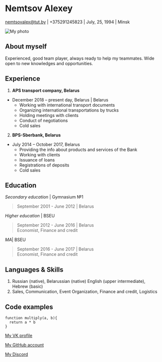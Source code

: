 # Nemtsov Alexey
nemtsovalex@tut.by | +375291245823 | July, 25, 1994 | Minsk

![My photo](https://www.google.com/search?q=smile&rlz=1C5CHFA_enBY971BY974&sxsrf=APq-WBtzpqINvSLYiZZF-gby_WWWImPPLQ:1647759483658&source=lnms&tbm=isch&sa=X&ved=2ahUKEwjyjcu1jtT2AhWRmIsKHSogDEEQ_AUoAXoECAMQAw&biw=1440&bih=710&dpr=2#imgrc=igff5sQgVubGJM)

## About myself

Experienced, good team player, always ready to help my teammates. Wide open to new knowledges and opportunities.

## Experience

1. **APS transport company, Belarus**

* December 2018 – present day, Belarus | Belarus
    * Working with international transport documents
    * Organizing international transportations by trucks
    * Holding meetings with clients
    * Conduct of negotiations
    * Cold sales
2. **BPS-Sberbank, Belarus**
* July 2014 – October 2017, Belarus
    * Providing the info about products and services of the Bank
    * Working with clients 
    * Issuance of loans
    * Registrations of deposits
    * Cold sales

## Education

*Secondary education* | Gymnasium №1
>September 2001 - June 2012 | Belarus

*Higher education* | BSEU
>September 2012 - June 2016 | Belarus\
>Economist, Finance and credit

*MA*| BSEU
>September 2016 - June 2017 | Belarus\
>Economist, Finance and credit

## Languages & Skills
1. Russian (native), Belarussian (native) English (upper intermediate), Hebrew (basic)
1. Sales, Communication, Event Organization, Finance and credit, Logistics

## Code examples
```
function multiply(a, b){
  return a * b
}
```

[My VK profile](https://vk.com/nemtsov94 "My VK profile")

[My GitHub account](https://github.com/alexeynemtsov "My GitHub account")

[My Discord](https://discord.com/channels/%D0%9B%D0%B5%D1%88%D0%B0#9790 "My Discord")

